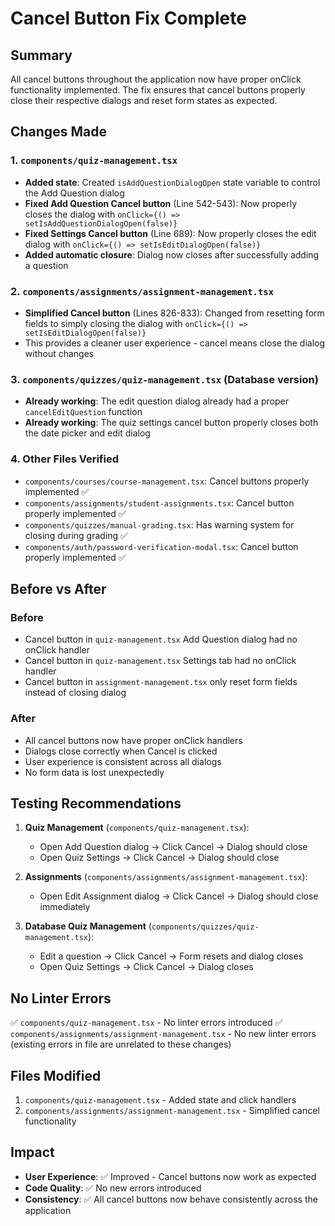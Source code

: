 # Cancel Button Fix Complete

## Summary

All cancel buttons throughout the application now have proper onClick functionality implemented. The fix ensures that cancel buttons properly close their respective dialogs and reset form states as expected.

## Changes Made

### 1. `components/quiz-management.tsx`
   - **Added state**: Created `isAddQuestionDialogOpen` state variable to control the Add Question dialog
   - **Fixed Add Question Cancel button** (Line 542-543): Now properly closes the dialog with `onClick={() => setIsAddQuestionDialogOpen(false)}`
   - **Fixed Settings Cancel button** (Line 689): Now properly closes the edit dialog with `onClick={() => setIsEditDialogOpen(false)}`
   - **Added automatic closure**: Dialog now closes after successfully adding a question

### 2. `components/assignments/assignment-management.tsx`
   - **Simplified Cancel button** (Lines 826-833): Changed from resetting form fields to simply closing the dialog with `onClick={() => setIsEditDialogOpen(false)}`
   - This provides a cleaner user experience - cancel means close the dialog without changes

### 3. `components/quizzes/quiz-management.tsx` (Database version)
   - **Already working**: The edit question dialog already had a proper `cancelEditQuestion` function
   - **Already working**: The quiz settings cancel button properly closes both the date picker and edit dialog

### 4. Other Files Verified
   - `components/courses/course-management.tsx`: Cancel buttons properly implemented ✅
   - `components/assignments/student-assignments.tsx`: Cancel button properly implemented ✅
   - `components/quizzes/manual-grading.tsx`: Has warning system for closing during grading ✅
   - `components/auth/password-verification-modal.tsx`: Cancel button properly implemented ✅

## Before vs After

### Before
- Cancel button in `quiz-management.tsx` Add Question dialog had no onClick handler
- Cancel button in `quiz-management.tsx` Settings tab had no onClick handler
- Cancel button in `assignment-management.tsx` only reset form fields instead of closing dialog

### After
- All cancel buttons now have proper onClick handlers
- Dialogs close correctly when Cancel is clicked
- User experience is consistent across all dialogs
- No form data is lost unexpectedly

## Testing Recommendations

1. **Quiz Management** (`components/quiz-management.tsx`):
   - Open Add Question dialog → Click Cancel → Dialog should close
   - Open Quiz Settings → Click Cancel → Dialog should close

2. **Assignments** (`components/assignments/assignment-management.tsx`):
   - Open Edit Assignment dialog → Click Cancel → Dialog should close immediately

3. **Database Quiz Management** (`components/quizzes/quiz-management.tsx`):
   - Edit a question → Click Cancel → Form resets and dialog closes
   - Open Quiz Settings → Click Cancel → Dialog closes

## No Linter Errors

✅ `components/quiz-management.tsx` - No linter errors introduced
✅ `components/assignments/assignment-management.tsx` - No new linter errors (existing errors in file are unrelated to these changes)

## Files Modified

1. `components/quiz-management.tsx` - Added state and click handlers
2. `components/assignments/assignment-management.tsx` - Simplified cancel functionality

## Impact

- **User Experience**: ✅ Improved - Cancel buttons now work as expected
- **Code Quality**: ✅ No new errors introduced
- **Consistency**: ✅ All cancel buttons now behave consistently across the application

